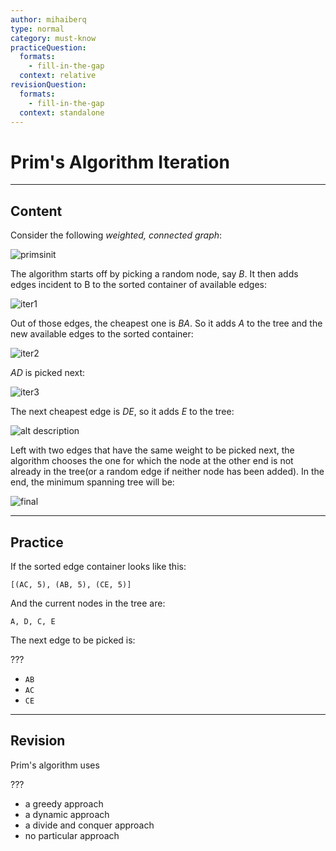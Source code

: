 ```yaml
---
author: mihaiberq
type: normal
category: must-know
practiceQuestion:
  formats:
    - fill-in-the-gap
  context: relative
revisionQuestion:
  formats:
    - fill-in-the-gap
  context: standalone
---
```


# Prim's Algorithm Iteration


---

## Content

Consider the following *weighted, connected graph*:

![primsinit](https://img.enkipro.com/6b7311859751de6cfaa608c8e661e516.png)

The algorithm starts off by picking a random node, say *B*. It then adds edges incident to B to the sorted container of available edges:

![iter1](https://img.enkipro.com/46d35429206cf9d52c4162d7e043a10a.png)

Out of those edges, the cheapest one is *BA*. So it adds *A* to the tree and the new available edges to the sorted container:

![iter2](https://img.enkipro.com/09fe967ccf0f13887c55aaee6ff4d169.png)

*AD* is picked next:

![iter3](https://img.enkipro.com/5ae7f44df86102a32d7f4eaf30cd113c.png)

The next cheapest edge is *DE*, so it adds *E* to the tree:

![alt description](https://img.enkipro.com/51bdceeefb410a4ff763d12e7560c204.png)

Left with two edges that have the same weight to be picked next, the algorithm chooses the one for which the node at the other end is not already in the tree(or a random edge if neither node has been added). In the end, the minimum spanning tree will be:

![final](https://img.enkipro.com/9b43122686b2efeedea6f29d2920e619.png)


---

## Practice

If the sorted edge container looks like this:

```plain-text
[(AC, 5), (AB, 5), (CE, 5)]
```

And the current nodes in the tree are:

```plain-text
A, D, C, E
```

The next edge to be picked is:

???

- `AB`
- `AC`
- `CE`


---

## Revision

Prim's algorithm uses

???

- a greedy approach
- a dynamic approach
- a divide and conquer approach
- no particular approach
